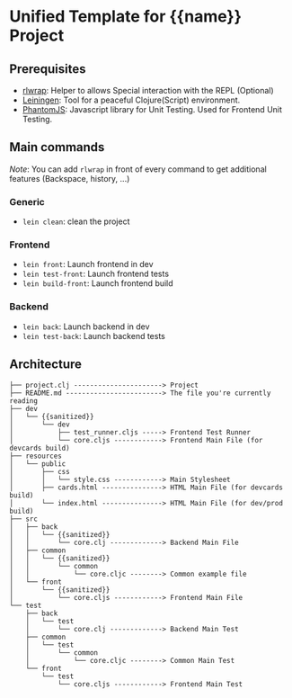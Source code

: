 # Unified Template for {{name}} Project
## Prerequisites
- [rlwrap](https://github.com/hanslub42/rlwrap): Helper to allows Special interaction with the REPL (Optional)
- [Leiningen](https://leiningen.org): Tool for a peaceful Clojure(Script) environment.
- [PhantomJS](http://phantomjs.org): Javascript library for Unit Testing. Used for Frontend Unit Testing.

## Main commands
*Note*: You can add `rlwrap` in front of every command to get additional features (Backspace, history, ...)
### Generic
- `lein clean`: clean the project

### Frontend
- `lein front`: Launch frontend in dev
- `lein test-front`: Launch frontend tests
- `lein build-front`: Launch frontend build

### Backend
- `lein back`: Launch backend in dev
- `lein test-back`: Launch backend tests


## Architecture
```
├── project.clj ----------------------> Project
├── README.md ------------------------> The file you're currently reading
├── dev
│   └── {{sanitized}}
│       └── dev
│           ├── test_runner.cljs -----> Frontend Test Runner
│           └── core.cljs ------------> Frontend Main File (for devcards build)
├── resources
│   └── public
│       ├── css
│       │   └── style.css ------------> Main Stylesheet
│       ├── cards.html ---------------> HTML Main File (for devcards build)
│       └── index.html ---------------> HTML Main File (for dev/prod build)
├── src
│   ├── back
│   │   └── {{sanitized}}
│   │       └── core.clj -------------> Backend Main File
│   ├── common
│   │   └── {{sanitized}}
│   │       └── common
│   │           └── core.cljc --------> Common example file
│   └── front
│       └── {{sanitized}}
│           └── core.cljs ------------> Frontend Main File
└── test
    ├── back
    │   └── test
    │       └── core.clj -------------> Backend Main Test
    ├── common
    │   └── test
    │       └── common
    │           └── core.cljc --------> Common Main Test
    └── front
        └── test
            └── core.cljs ------------> Frontend Main Test
```

